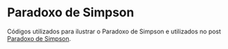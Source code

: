 # Paradoxo de Simpson

Códigos utilizados para ilustrar o Paradoxo de Simpson e utilizados no post [Paradoxo de Simpson](https://marcusnunes.me/posts/paradoxo_de_simpson).
